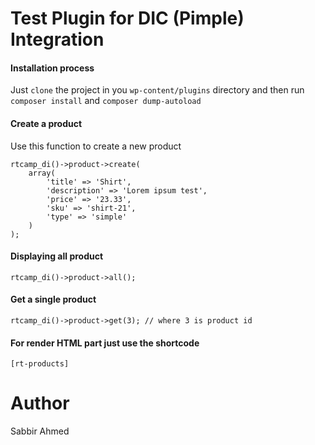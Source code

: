 # Test Plugin for DIC (Pimple) Integration

#### Installation process
Just `clone` the project in you `wp-content/plugins` directory and then run
`composer install` and `composer dump-autoload`

#### Create a product
Use this function to create a new product
```
rtcamp_di()->product->create(
    array(
        'title' => 'Shirt',
        'description' => 'Lorem ipsum test',
        'price' => '23.33',
        'sku' => 'shirt-21',
        'type' => 'simple'
    )
);
```

#### Displaying all product
```
rtcamp_di()->product->all();
```

#### Get a single product
```
rtcamp_di()->product->get(3); // where 3 is product id
```

#### For render HTML part just use the shortcode
```
[rt-products]
```

# Author
Sabbir Ahmed